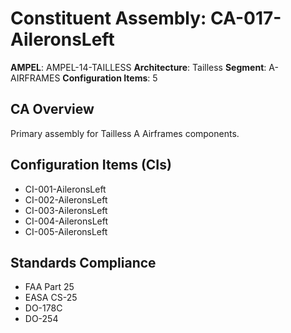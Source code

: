 # Constituent Assembly: CA-017-AileronsLeft

**AMPEL**: AMPEL-14-TAILLESS
**Architecture**: Tailless
**Segment**: A-AIRFRAMES
**Configuration Items**: 5

## CA Overview
Primary assembly for Tailless A Airframes components.

## Configuration Items (CIs)
- CI-001-AileronsLeft
- CI-002-AileronsLeft
- CI-003-AileronsLeft
- CI-004-AileronsLeft
- CI-005-AileronsLeft

## Standards Compliance
- FAA Part 25
- EASA CS-25
- DO-178C
- DO-254

